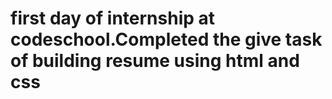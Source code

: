 # first day of internship at codeschool.Completed the give task of building resume using html and css
